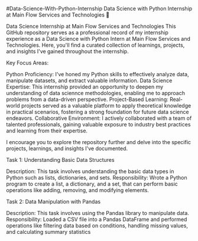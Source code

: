 #Data-Science-With-Python-Internship
Data Science with Python Internship at Main Flow Services and Technologies 🚀

Data Science Internship at Main Flow Services and Technologies
This GitHub repository serves as a professional record of my internship experience as a Data Science with Python Intern at Main Flow Services and Technologies. Here, you'll find a curated collection of learnings, projects, and insights I've gained throughout the internship.

Key Focus Areas:

Python Proficiency: I've honed my Python skills to effectively analyze data, manipulate datasets, and extract valuable information.
Data Science Expertise: This internship provided an opportunity to deepen my understanding of data sciennce methodologies, enabling me to approach problems from a data-driven perspective.
Project-Based Learning: Real-world projects served as a valuable platform to apply theoretical knowledge in practical scenarios, fostering a strong foundation for future data science endeavors.
Collaborative Environment: I actively collaborated with a team of talented professionals, gaining valuable exposure to industry best practices and learning from their expertise.

I encourage you to explore the repository further and delve into the specific projects, learnings, and insights I've documented.


Task 1: Understanding Basic Data Structures

Description: This task involves understanding the basic data types in Python such as lists, dictionaries, and sets.
Responsibility: Wrote a Python program to create a list, a dictionary, and a set, that can perform basic operations like adding, removing, and modifying elements.


Task 2: Data Manipulation with Pandas

Description: This task involves using the Pandas library to manipulate data.
Responsibility: Loaded a CSV file into a Pandas DataFrame and performed operations like filtering data based on conditions, handling missing values, and calculating summary statistics
